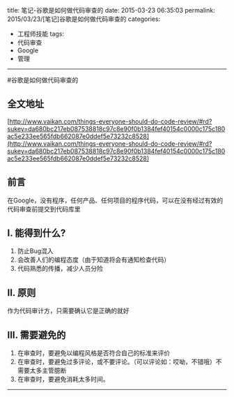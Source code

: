title: 笔记-谷歌是如何做代码审查的
date: 2015-03-23 06:35:03
permalink: 2015/03/23/[笔记]谷歌是如何做代码审查的
categories:
- 工程师技能
tags:
- 代码审查
- Google
- 管理

---

#谷歌是如何做代码审查的

## 全文地址
[http://www.vaikan.com/things-everyone-should-do-code-review/#rd?sukey=da680bc217eb087538818c97c8e90f0b1384fef40154c0000c175c180ac5e233ee565fdb662087e0ddef5e73232c8528](http://www.vaikan.com/things-everyone-should-do-code-review/#rd?sukey=da680bc217eb087538818c97c8e90f0b1384fef40154c0000c175c180ac5e233ee565fdb662087e0ddef5e73232c8528)

## 前言

在Google，没有程序，任何产品、任何项目的程序代码，可以在没有经过有效的代码审查前提交到代码库里

<!--more-->
## I. 能得到什么?

1. 防止Bug混入
2. 会改善人们的编程态度（由于知道将会有通知检查代码）
3. 代码熟悉的传播，减少人员分险

## II. 原则

作为代码审计方，只需要确认它是正确的就好

## III. 需要避免的

1. 在审查时，要避免以编程风格是否符合自己的标准来评价
2. 在审查时，要避免过多评论，或不要评论。（可以评论如：哎呦，不错哦）不需要太多主管臆断
3. 在审查时，要避免消耗太多时间。

---

